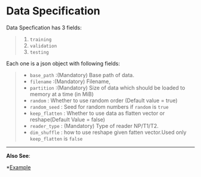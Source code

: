 Data Specification
====================

Data Specfication has 3 fields:

> 1. `training`
> 2. `validation`
> 3. `testing`

Each one is a json object with following fields:

> * `base_path` :(Mandatory) Base path of data.
> * `filename` :(Mandatory) Filename,
> * `partition` :(Mandatory) Size of data which should be loaded to memory at a time (in MiB)
> * `random` : Whether to use random order (Default value = true)
> * `random_seed` : Seed for random numbers if `random` is `true`
> * `keep_flatten` : Whether to use data as flatten vector or reshape(Default Value = false)
> * `reader_type` : (Mandatory) Type of reader NP/T1/T2.
> * `dim_shuffle` : how to use reshape given fatten vector.Used only `keep_flatten` is `false`

_____________________________________________________________________________________________

**Also See**: 

*[Example](../sample_config/MNIST/CNN/data_spec.json)
